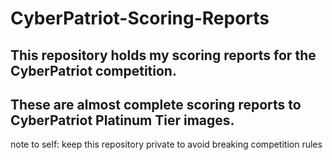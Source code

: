 # CyberPatriot-Scoring-Reports
## This repository holds my scoring reports for the CyberPatriot competition. 

## These are almost complete scoring reports to CyberPatriot Platinum Tier images. 

note to self: keep this repository private to avoid breaking competition rules


